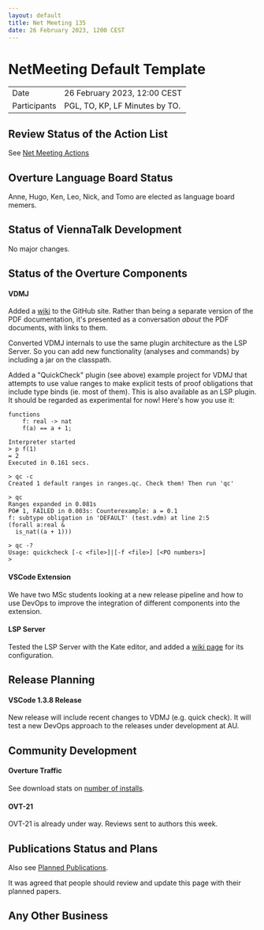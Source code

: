 ```yaml
---
layout: default
title: Net Meeting 135
date: 26 February 2023, 1200 CEST
---
```


<script src="https://code.jquery.com/jquery-1.11.1.min.js">
</script>
<script src="/javascripts/edit.js"></script>
<script>setEditButonNm();</script>

# NetMeeting Default Template

|||
|---|---|
| Date | 26 February 2023, 12:00 CEST |
| Participants | PGL, TO, KP, LF Minutes by TO. |


## Review Status of the Action List

See [Net Meeting Actions](https://github.com/overturetool/overturetool.github.io/issues?q=is%3Aopen+is%3Aissue+label%3A%22action+net-meeting%22)



## Overture Language Board Status

Anne, Hugo, Ken, Leo, Nick, and Tomo are elected as language board memers.

## Status of ViennaTalk Development

No major changes.

##  Status of the Overture Components

#### VDMJ

Added a [wiki](https://github.com/nickbattle/vdmj/wiki) to the GitHub site. Rather than being a separate version of the PDF documentation, it's presented as a conversation _about_ the PDF documents, with links to them.

Converted VDMJ internals to use the same  plugin architecture as the LSP Server. So you can add new functionality (analyses and commands) by including a jar on the classpath.

Added a "QuickCheck" plugin (see above) example project for VDMJ that attempts to use value ranges to make explicit tests of proof obligations that include type binds (ie. most of them). This is also available as an LSP plugin. It should be regarded as experimental for now! Here's how you use it:
```
functions
	f: real -> nat
	f(a) == a + 1;

Interpreter started
> p f(1)
= 2
Executed in 0.161 secs. 

> qc -c
Created 1 default ranges in ranges.qc. Check them! Then run 'qc'

> qc
Ranges expanded in 0.081s
PO# 1, FAILED in 0.003s: Counterexample: a = 0.1
f: subtype obligation in 'DEFAULT' (test.vdm) at line 2:5
(forall a:real &
  is_nat((a + 1)))

> qc -?
Usage: quickcheck [-c <file>]|[-f <file>] [<PO numbers>]
> 
```

#### VSCode Extension

We have two MSc students looking at a new release pipeline and how to use DevOps to improve the integration of different components into the extension.

#### LSP Server

Tested the LSP Server with the Kate editor, and added a [wiki page](https://github.com/nickbattle/vdmj/wiki/Using-the-Kate-Editor) for its configuration.

##  Release Planning

#### VSCode 1.3.8 Release 

New release will include recent changes to VDMJ (e.g. quick check). It will test a new DevOps approach to the releases under development at AU.

##  Community Development

#### Overture Traffic

See download stats on [number of installs](https://marketplace.visualstudio.com/items?itemName=overturetool.vdm-vscode).


#### OVT-21

OVT-21 is already under way. Reviews sent to authors this week. 

##  Publications Status and Plans

Also see [Planned Publications](https://www.overturetool.org/publications/PlannedPublications.html).

It was agreed that people should review and update this page with their planned papers.

##  Any Other Business


<div id="edit_page_div"></div>

